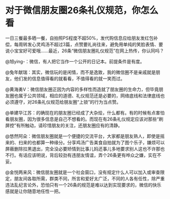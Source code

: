 # 对于微信朋友圈26条礼仪规范，你怎么看

一日三餐最多晒一餐，自拍照PS程度不超50%，发代购信息应给朋友发红包补偿，每周转发心灵鸡汤不超过3篇，点赞要礼尚往来，避免用单纯的笑脸表情、要说小宝宝好可爱哦……最近，26条“微信朋友圈礼仪规范”在网上热传，你认同吗？ 

@旭ying-：微信，有人把它当作一个公开的日记本。前提条件是有度。 

@兔年献瑞：其实，微信玩的是闲情，而不是逸致，我的微信圈不是亲戚就是朋友，他们发的信息值得看的就看看，不值得看的就一笑而过。 

@黄海勇V：微信朋友圈正因为内容的多样性而造就了朋友圈的生命力，但毕竟朋友圈也属于公共领域，相应的道德、礼仪规范还是必要的，网络底线和法律底线也必须遵守，对26条礼仪规范给朋友圈“上锁”的行为当点赞。 

@单建华江苏：的确现在的朋友圈已经成了大杂烩，什么都有。有的时候有点害怕看朋友圈，因为很多信息是自己不想看的。而现在有26条礼仪规定应该对那些“刷屏控”有所触动，请珍惜朋友的关注，还朋友圈应有的清静。 

@悠然阿朵：微信朋友圈就是一个便捷的交流平台，大家都是朋友熟人，即使是摇来的、扫来的也都算一种缘分。分享鸡汤广告美食自拍就为了图个乐子，嫌烦可以屏蔽删除拉黑退出，完全没必要矫情到比事儿妈还事儿多地要求别人这也不许那也不行。有话应该明说，背后较劲有违朋友情谊，弄个26条更有哗众之嫌，实在不妥。 

@金悦两来风：微信朋友圈就是一个社会窗口，没有规定什么人可以加入或审查限定，朋友间各取所需，群类不同，所言和爱好太广泛，不同的人各有任性，除严重违法乱纪言论外，恐怕只有一个26条的规范是难以达到实现要求的，微信的快乐感就是让你随意地任性一把。